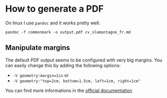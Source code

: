 # How to generate a PDF

On linux I use `pandoc` and it works pretty well.

```
pandoc -f commonmark -o output.pdf cv_slamontagne_fr.md
```

## Manipulate margins

The default PDF output seems to be configured with very big margins. You can easily change this by adding the following options:
* ```-V geometry:margin=1in``` or 
* ```-V geometry:"top=2cm, bottom=1.5cm, left=1cm, right=1cm" ```

You can find more informations in the [official documentation](https://pandoc.org/faqs.html#collapse-how-do-i-change-the-margins-in-pdf-output) 
